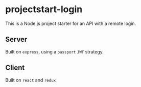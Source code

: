 # projectstart-login

This is a Node.js project starter for an API with a remote login.

## Server

Built on `express`, using a `passport` `JWT` strategy.

## Client

Built on `react` and `redux`